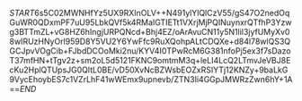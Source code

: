 $START$6s5C02MWNHfYz5UX9RXInOLV++N491ylYlQlCzV55/gS47O2nedOqGuWR0QDxmPF7uU95LbkQVf5k4RMaIGTIETt1VXrjMjPQINuynxrQTfhP3Yzwg3BTTmZL+vG8HZ6hIngjURPQNcd+Bhj4EZ/oArAvuCN11y5N1lil3jyfUMyXv08wIRUzHNyOrl959D8Y5VU2Y6YwFfc9RuXQohpALtCDQXe+d84l78wlQS3QGCJpvVOgCib+FJbdDCOoMki2nu/KYV4I0TPwRcM6G381nfoPj5ex3f7sDazoT37mfHN+tTgv2z+sm2oL5d5121FKNC9omtmM3q+leLI4LcQ2LTmvJeVBJ8EcKu2HplQTUpsJG0QltL0BE/vD50XvNcBZWsbEOZxRSIYTj12KNZy+9baLkG9VycEhoybES7c1VZrLhF41wWEmx9upnevb/ZTN3Ii4GGpJMWRzZwn6hY+1A==$END$